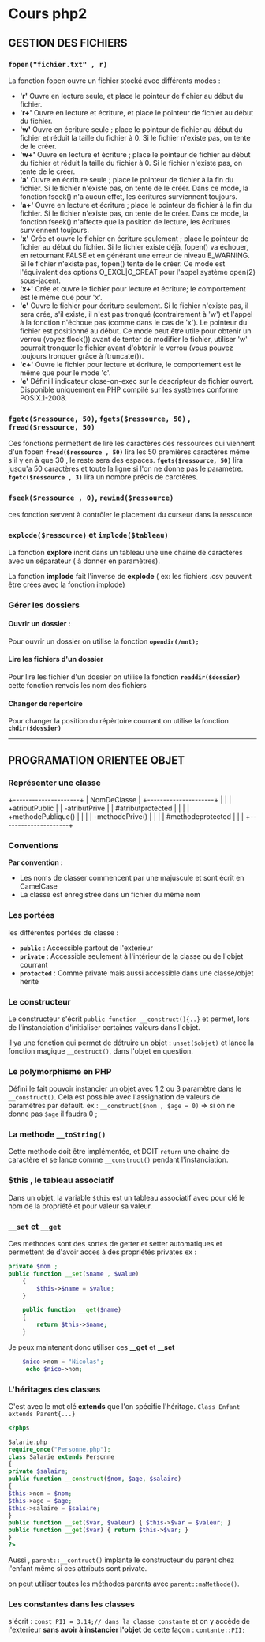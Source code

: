 # Cours php2


## GESTION DES FICHIERS


### `fopen("fichier.txt" , r)`

La fonction fopen ouvre un fichier stocké avec différents modes :
* **'r'** 	Ouvre en lecture seule, et place le pointeur de fichier au début du fichier.
* **'r+'** 	Ouvre en lecture et écriture, et place le pointeur de fichier au début du fichier.
* **'w'** 	Ouvre en écriture seule ; place le pointeur de fichier au début du fichier et réduit la taille du fichier à 0. Si le fichier n'existe pas, on tente de le créer.
* **'w+'** 	Ouvre en lecture et écriture ; place le pointeur de fichier au début du fichier et réduit la taille du fichier à 0. Si le fichier n'existe pas, on tente de le créer.
* **'a'** 	Ouvre en écriture seule ; place le pointeur de fichier à la fin du fichier. Si le fichier n'existe pas, on tente de le créer. Dans ce mode, la fonction fseek() n'a aucun effet, les écritures surviennent toujours.
* **'a+'** 	Ouvre en lecture et écriture ; place le pointeur de fichier à la fin du fichier. Si le fichier n'existe pas, on tente de le créer. Dans ce mode, la fonction fseek() n'affecte que la position de lecture, les écritures surviennent toujours.
* **'x'** 	Crée et ouvre le fichier en écriture seulement ; place le pointeur de fichier au début du fichier. Si le fichier existe déjà, fopen() va échouer, en retournant FALSE et en générant une erreur de niveau E_WARNING. Si le fichier n'existe pas, fopen() tente de le créer. Ce mode est l'équivalent des options O_EXCL|O_CREAT pour l'appel système open(2) sous-jacent.
* **'x+'** 	Crée et ouvre le fichier pour lecture et écriture; le comportement est le même que pour 'x'.
* **'c'** 	Ouvre le fichier pour écriture seulement. Si le fichier n'existe pas, il sera crée, s'il existe, il n'est pas tronqué (contrairement à 'w') et l'appel à la fonction n'échoue pas (comme dans le cas de 'x'). Le pointeur du fichier est positionné au début. Ce mode peut être utile pour obtenir un verrou (voyez flock()) avant de tenter de modifier le fichier, utiliser 'w' pourrait tronquer le fichier avant d'obtenir le verrou (vous pouvez toujours tronquer grâce à ftruncate()).
* **'c+'** 	Ouvre le fichier pour lecture et écriture, le comportement est le même que pour le mode 'c'.
* **'e'** 	Défini l'indicateur close-on-exec sur le descripteur de fichier ouvert. Disponible uniquement en PHP compilé sur les systèmes conforme POSIX.1-2008.

### `fgetc($ressource, 50)`, `fgets($ressource, 50)` , `fread($ressource, 50)`

Ces fonctions permettent de lire les caractères des ressources qui viennent d'un fopen
**`fread($ressource , 50)`** lira les 50 premières caractères même s'il y en à que 30 , le reste sera des espaces.
**`fgets($ressource, 50)`** lira jusqu'a 50 caractères et toute la ligne si l'on ne donne pas le paramètre.
**`fgetc($ressource , 3)`** lira un nombre précis de carctères.

### `fseek($ressource , 0)`, `rewind($ressource)`

ces fonction servent à contrôler le placement du curseur dans la ressource


### `explode($ressource)` et `implode($tableau)`

La fonction **explore** incrit dans un tableau une une chaine de caractères avec un séparateur ( à donner en paramètres).

La fonction **implode** fait l'inverse de **explode** ( ex: les fichiers .csv peuvent être crées avec  la fonction implode)

### Gérer les dossiers

#### Ouvrir un dossier :
Pour ouvrir un dossier on utilise la fonction **`opendir(/mnt);`**

#### Lire les fichiers d'un dossier
Pour lire les fichier d'un dossier on utilise  la fonction **`readdir($dossier)`**
cette fonction renvois les nom des fichiers

#### Changer de répertoire
Pour changer la position du répèrtoire courrant on utilise la fonction **`chdir($dossier)`**

---

## PROGRAMATION ORIENTEE OBJET

### Représenter une classe

+---------------------+
|  NomDeClasse        |
+---------------------+
|                     |
|  +atributPublic     |
|  -atributPrive      |
|  #atributprotected  |
|                     |
|  +methodePublique() |
|                     |
|  -methodePrive()    |
|                     |
|  #methodeprotected  |
|                     |
+---------------------+


### Conventions

**Par convention :** 
* Les noms de classer commencent par une majuscule et sont écrit en CamelCase
* La classe est enregistrée dans un fichier du même nom

### Les portées

les différentes portées de classe :
 * **`public`** : Accessible partout de l'exterieur
 * **`private`** : Accessible seulement à l'intérieur de la classe ou de l'objet courrant
 * **`protected`** : Comme private mais aussi accessible dans une classe/objet hérité

 ### Le constructeur

Le constructeur s'écrit `public function __construct(){..}` et permet, lors de l'instanciation d'initialiser certaines valeurs dans l'objet.
 
 il ya une fonction qui permet de détruire un objet : `unset($objet)` et lance la fonction magique `__destruct()`, dans l'objet en question.
 

 ### Le polymorphisme en PHP

 Défini le fait pouvoir instancier un objet avec 1,2 ou 3 paramètre dans le `__construct()`.
 Cela est possible avec l'assignation de valeurs de paramètres par default.
 ex : `__construct($nom , $age = 0)` => si on ne donne pas `$age` il faudra 0 ;

 ### La methode `__toString()`

 Cette methode doit être implémentée, et DOIT `return` une chaine de caractère et se lance comme `__construct()` pendant l'instanciation.

 ### $this , le tableau associatif

 Dans un objet, la variable `$this` est un tableau associatif avec pour clé le nom de la propriété et pour valeur sa valeur.

 ### `__set` et `__get`

Ces methodes sont des sortes de getter et setter automatiques et permettent de d'avoir acces à des propriétés privates
ex : 
```php
private $nom ; 
public function __set($name , $value)
    {
        $this->$name = $value;
    }

    public function __get($name)
    {
        return $this->$name;
    }
```
    
Je peux maintenant donc utiliser ces **__get** et **__set**
```php
    $nico->nom = "Nicolas";
     echo $nico->nom; 
```

### L'héritages des classes

C'est avec le mot clé **extends** que l'on spécifie l'héritage.
`Class Enfant extends Parent{...}`

```php 
<?phps

Salarie.php
require_once("Personne.php");
class Salarie extends Personne
{
private $salaire;
public function __construct($nom, $age, $salaire)
{
$this->nom = $nom;
$this->age = $age;
$this->salaire = $salaire;
}
public function __set($var, $valeur) { $this->$var = $valeur; }
public function __get($var) { return $this->$var; }
}
?> 
```

Aussi , `parent::__contruct()` implante le constructeur du parent chez l'enfant même si ces attributs sont private.

on peut utiliser toutes les méthodes parents avec `parent::maMethode()`.

### Les constantes dans les classes

s'écrit : `const PII = 3.14;// dans la classe constante`
et on y accède de l'exterieur **sans avoir à instancier l'objet** de cette façon :
`contante::PII;`

